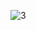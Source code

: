 ![3](https://github.com/DigitalHDR/projeto-do-curso/assets/73972922/3d26a1ba-33c4-46cb-89fb-f7a50b5f8ed7)
